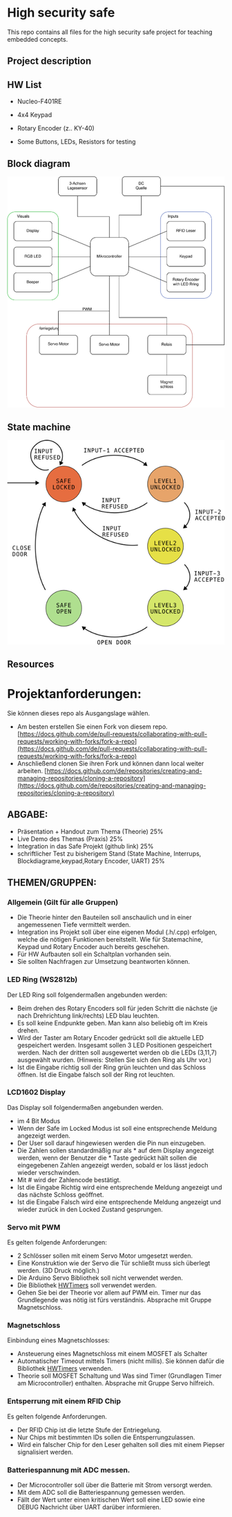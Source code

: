 # High security safe

This repo contains all files for the high security safe project for teaching embedded concepts.


## Project description


## HW List

- Nucleo-F401RE
- 4x4 Keypad
- Rotary Encoder (z.. KY-40)

- Some Buttons, LEDs, Resistors for testing

## Block diagram

![Block diagram for the safe](assets/safe-block-diagram.svg)

## State machine

![Finite State Machine for the safe](assets/safe-state-diagram.png)


## Resources



# Projektanforderungen:

Sie können dieses repo als Ausgangslage wählen. 
- Am besten erstellen Sie einen Fork von diesem repo. [https://docs.github.com/de/pull-requests/collaborating-with-pull-requests/working-with-forks/fork-a-repo](https://docs.github.com/de/pull-requests/collaborating-with-pull-requests/working-with-forks/fork-a-repo)
- Anschließend clonen Sie ihren Fork und können dann local weiter arbeiten. [https://docs.github.com/de/repositories/creating-and-managing-repositories/cloning-a-repository](https://docs.github.com/de/repositories/creating-and-managing-repositories/cloning-a-repository)

## ABGABE:
- Präsentation + Handout zum Thema (Theorie) 25%
- Live Demo des Themas (Praxis) 25%
- Integration in das Safe Projekt (github link) 25%
- schriftlicher Test zu bisherigem Stand (State Machine, Interrups, Blockdiagrame,keypad,Rotary Encoder, UART) 25% 

## THEMEN/GRUPPEN:

### Allgemein (Gilt für alle Gruppen)
- Die Theorie hinter den Bauteilen soll anschaulich und in einer angemessenen Tiefe vermittelt werden.
- Integration ins Projekt soll über eine eigenen Modul (.h/.cpp) erfolgen, welche die nötigen Funktionen bereitstellt. Wie für Statemachine, Keypad und Rotary Encoder auch bereits geschehen.
- Für HW Aufbauten soll ein Schaltplan vorhanden sein.
- Sie sollten Nachfragen zur Umsetzung beantworten können.

### LED Ring (WS2812b)
Der LED Ring soll folgendermaßen angebunden werden:
- Beim drehen des Rotary Encoders soll für jeden Schritt die nächste (je nach Drehrichtung link/rechts) LED blau leuchten. 
- Es soll keine Endpunkte geben. Man kann also beliebig oft im Kreis drehen.
- Wird der Taster am Rotary Encoder gedrückt soll die aktuelle LED gespeichert werden. Insgesamt sollen 3 LED Positionen gespeichert werden. Nach der dritten soll ausgewertet werden ob die LEDs (3,11,7) ausgewählt wurden. (Hinweis: Stellen Sie sich den Ring als Uhr vor.)
- Ist die Eingabe richtig soll der Ring grün leuchten und das Schloss öffnen. Ist die Eingabe falsch soll der Ring rot leuchten.

### LCD1602 Display
Das Display soll folgendermaßen angebunden werden.

- im 4 Bit Modus
- Wenn der Safe im Locked Modus ist soll eine entsprechende Meldung angezeigt werden.
- Der User soll darauf hingewiesen werden die Pin nun einzugeben.
- Die Zahlen sollen standardmäßig nur als * auf dem Display angezeigt werden, wenn der Benutzer die * Taste gedrückt hält sollen die eingegebenen Zahlen angezeigt werden, sobald er los lässt jedoch wieder verschwinden.
- Mit # wird der Zahlencode bestätigt.
- Ist die Eingabe Richtig wird eine entsprechende Meldung angezeigt und das nächste Schloss geöffnet.
- Ist die Eingabe Falsch wird eine entsprechende Meldung angezeigt und wieder zurück in den Locked Zustand gesprungen.


### Servo mit PWM 
Es gelten folgende Anforderungen:
- 2 Schlösser sollen mit einem Servo Motor umgesetzt werden.
- Eine Konstruktion wie der Servo die Tür schließt muss sich überlegt werden. (3D Druck möglich.)
- Die Arduino Servo Bibliothek soll nicht verwendet werden.
- Die Bibliothek [HWTimers](https://github.com/stm32duino/Arduino_Core_STM32/wiki/HardwareTimer-library) soll verwendet werden.
- Gehen Sie bei der Theorie vor allem auf PWM ein. Timer nur das Grundlegende was nötig ist fürs verständnis. Absprache mit Gruppe Magnetschloss.

### Magnetschloss 

Einbindung eines Magnetschlosses:

- Ansteuerung eines Magnetschloss mit einem MOSFET als Schalter
- Automatischer Timeout mittels Timers (nicht millis). Sie können dafür die Bibliothek [HWTimers](https://github.com/stm32duino/Arduino_Core_STM32/wiki/HardwareTimer-library) verwenden. 
- Theorie soll MOSFET Schaltung und Was sind Timer (Grundlagen Timer am Microcontroller) enthalten. Absprache mit Gruppe Servo hilfreich.

### Entsperrung mit einem RFID Chip

Es gelten folgende Anforderungen.
- Der RFID Chip ist die letzte Stufe der Entriegelung.
- Nur Chips mit bestimmten IDs sollen die Entsperrungzulassen.
- Wird ein falscher Chip for den Leser gehalten soll dies mit einem Piepser signalisiert werden.



### Batteriespannung mit ADC messen.
- Der Microcontroller soll über die Batterie mit Strom versorgt werden. 
- Mit dem ADC soll die Batteriespannung gemessen werden.
- Fällt der Wert unter einen kritischen Wert soll eine LED sowie eine DEBUG Nachricht über UART darüber informieren.
